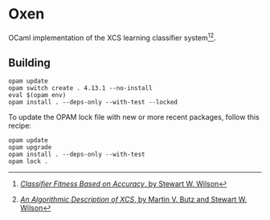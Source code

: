 Oxen
====

OCaml implementation of the XCS learning classifier system[^1][^2].


Building
--------

```
opam update
opam switch create . 4.13.1 --no-install
eval $(opam env)
opam install . --deps-only --with-test --locked
```

To update the OPAM lock file with new or more recent packages, follow this recipe:

```
opam update
opam upgrade
opam install . --deps-only --with-test
opam lock .
```

[^1]: [*Classifier Fitness Based on Accuracy*, by Stewart W. Wilson](https://doi.org/10.1162/evco.1995.3.2.149)
[^2]: [*An Algorithmic Description of XCS*, by Martin V. Butz and Stewart W. Wilson](https://dx.doi.org/10.1007/s005000100111)
